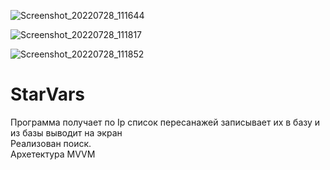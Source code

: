 ![Screenshot_20220728_111644](https://user-images.githubusercontent.com/92829426/181457510-e575d465-bbe4-4d60-b34e-33ef1fccfcf5.jpg)


![Screenshot_20220728_111817](https://user-images.githubusercontent.com/92829426/181457518-9f27394a-904c-4ca3-a770-cdf70199b3a6.jpg)

![Screenshot_20220728_111852](https://user-images.githubusercontent.com/92829426/181457684-7c92362d-7a62-4083-8aa4-ee2c69b5005e.jpg)

# StarVars

Программа получает по Ip список пересанажей записывает их в базу и из базы выводит на экран <br>
Реализован поиск.<br>
Архетектура MVVM

